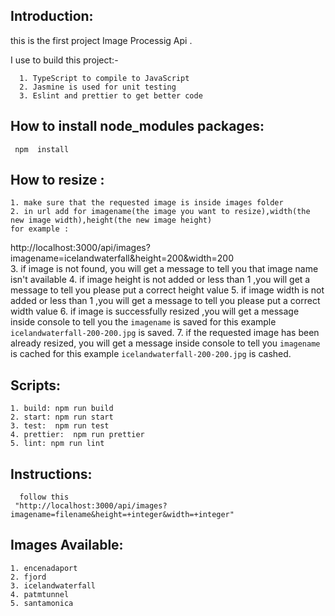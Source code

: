    ## Introduction:

   this is the first project Image Processig Api .
   
   
   I  use to build this project:-    
   
      1. TypeScript to compile to JavaScript
      2. Jasmine is used for unit testing
      3. Eslint and prettier to get better code


   ## How to install node_modules packages:

     npm  install 

   ## How to resize :
   
    1. make sure that the requested image is inside images folder
    2. in url add for imagename(the image you want to resize),width(the new image width),height(the new image height) 
    for example :
   http://localhost:3000/api/images?imagename=icelandwaterfall&height=200&width=200   
   3. if image is not found, you will get a message to tell you  that image name isn't available
   4. if image height is not added or less than 1 ,you will get a message to tell you please put a correct height value 
   5. if image width is not added or less than 1 ,you will get a message to tell you please put a correct width value
   6. if image is successfully resized ,you will get a message inside console to tell you the `imagename` is saved 
   for this example `icelandwaterfall-200-200.jpg` is saved.
   7. if the requested image has been already resized, you will get a message inside console to tell you `imagename` is
      cached    for this example `icelandwaterfall-200-200.jpg` is cashed.

   
   

   ## Scripts:
   
    1. build: npm run build
    2. start: npm run start
    3. test:  npm run test
    4. prettier:  npm run prettier
    5. lint: npm run lint
	
   ## Instructions:
	
	  follow this 
	 "http://localhost:3000/api/images?imagename=filename&height=+integer&width=+integer"
	 
	 
   ## Images Available:
	 
	1. encenadaport
	2. fjord
	3. icelandwaterfall
	4. patmtunnel
	5. santamonica
	 
